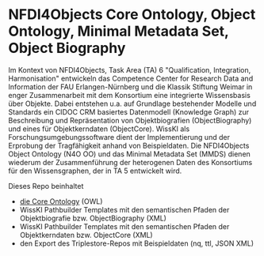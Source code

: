 # NFDI4Objects Core Ontology, Object Ontology, Minimal Metadata Set, Object Biography

Im Kontext von NFDI4Objects, Task Area (TA) 6 "Qualification, Integration, Harmonisation" entwickeln das Competence Center for Research Data and Information der FAU Erlangen-Nürnberg und die Klassik Stiftung Weimar in enger Zusammenarbeit mit dem Konsortium eine integrierte Wissensbasis über Objekte. Dabei entstehen u.a. auf Grundlage bestehender Modelle und Standards ein CIDOC CRM basiertes Datenmodell (Knowledge Graph) zur Beschreibung und Repräsentation von Objektbiografien (ObjectBiography) und eines für Objektkerndaten (ObjectCore). WissKI als Forschungsumgebungssoftware dient der Implementierung und der Erprobung der Tragfähigkeit anhand von Beispieldaten. Die NFDI4Objects Object Ontology (N4O OO) und das Minimal Metadata Set (MMDS) dienen wiederum der Zusammenführung der heterogenen Daten des Konsortiums für den Wissensgraphen, der in TA 5 entwickelt wird.
 
Dieses Repo beinhaltet 
- [die Core Ontology](core_ontology) (OWL)
- WissKI Pathbuilder Templates mit den semantischen Pfaden der Objektbiografie bzw. ObjectBiography (XML)
- WissKI Pathbuilder Templates mit den semantischen Pfaden der Objektkerndaten bzw. ObjectCore (XML)
- den Export des Triplestore-Repos mit Beispieldaten (nq, ttl, JSON XML) 







